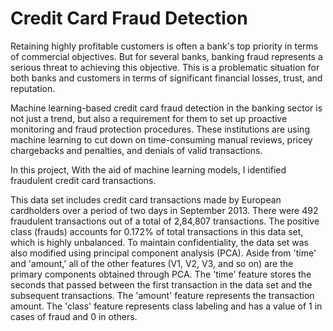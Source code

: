 # Credit Card Fraud Detection

Retaining highly profitable customers is often a bank's top priority in terms of commercial objectives. 
But for several banks, banking fraud represents a serious threat to achieving this objective. This is
a problematic situation for both banks and customers in terms of significant financial losses, trust, 
and reputation. 

Machine learning-based credit card fraud detection in the banking sector is not just a trend, but also a 
requirement for them to set up proactive monitoring and fraud protection procedures. These institutions 
are using machine learning to cut down on time-consuming manual reviews, pricey chargebacks and penalties, 
and denials of valid transactions. 

In this project, With the aid of machine learning models, I identified fraudulent credit card transactions. 

This data set includes credit card transactions made by European cardholders over a period of two days in September 2013. There were 492 fraudulent transactions out of a total of 2,84,807 transactions. The positive class (frauds) accounts for 0.172% of total transactions in this data set, which is highly unbalanced. To maintain confidentiality, the data set was also modified using principal component analysis (PCA). Aside from 'time' and 'amount,' all of the other features (V1, V2, V3, and so on) are the primary components obtained through PCA. The 'time' feature stores the seconds that passed between the first transaction in the data set and the subsequent transactions. The 'amount' feature represents the transaction amount. The 'class' feature represents class labeling and has a value of 1 in cases of fraud and 0 in others.




